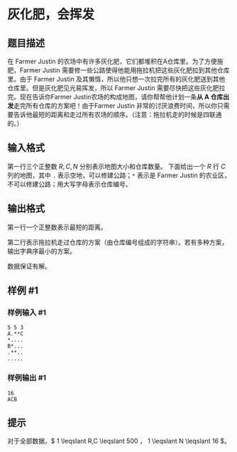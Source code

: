 # 灰化肥，会挥发

## 题目描述

在 Farmer Justin 的农场中有许多灰化肥，它们都堆积在A仓库里。为了方便施肥，Farmer Justin 需要修一些公路使得他能用拖拉机把这些灰化肥拉到其他仓库里。由于 Farmer Justin 及其懒惰，所以他只想一次拉完所有的灰化肥送到其他仓库里。但是灰化肥见光易挥发，所以 Farmer Justin 需要尽快把这些灰化肥拉完。现在告诉你Farmer Justin农场的构成地图，请你帮帮他计划一条**从 A 仓库出发**走完所有仓库的方案吧！由于Farmer Justin 非常的讨厌浪费时间，所以你只需要告诉他最短的距离和走过所有农场的顺序。（注意：拖拉机走的时候是四联通的。）

## 输入格式

第一行三个正整数 $R,C,N$ 分别表示地图大小和仓库数量。
下面给出一个 $R$ 行 $C$ 列的地图，其中 `.` 表示空地，可以修建公路；`*` 表示是 Farmer Justin 的农业区，不可以修建公路；用大写字母表示仓库编号。

## 输出格式


第一行一个正整数表示最短的距离。

第二行表示拖拉机走过仓库的方案（由仓库编号组成的字符串）。若有多种方案，输出字典序最小的方案。

数据保证有解。

## 样例 #1

### 样例输入 #1
```
5 5 3
A.**C
*....
B*...
.**..
.....
```

### 样例输出 #1

```
16
ACB
```

## 提示

对于全部数据，$ 1 \leqslant R,C \leqslant 500 $，$ 1 \leqslant N \leqslant 16 $。
